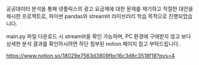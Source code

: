 공공데이터 분석을 통해 넷플릭스의 광고 요금제에 대한 문제를 제기하고 적절한 대안을 제시한 프로젝트로,
파이썬 pandas와 streamlit 라이브러리 학습 목적으로 진행되었습니다.

main.py 파일 다운로드 시 streamlit을 확인 가능하며,
PC 환경에 구애받지 않고 보다 상세한 분석 결과를 확인하시려면 하단 첨부된 notion 페이지 참고 부탁드립니다.

https://www.notion.so/18029e7563d3809fbc16c3d8c3518f18?pvs=4
